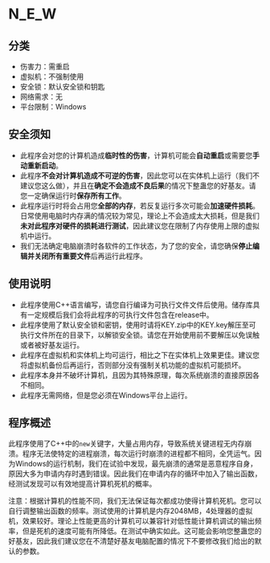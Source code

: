 # N_E_W

## 分类

- 伤害力：需重启
- 虚拟机：不强制使用
- 安全锁：默认安全锁和钥匙
- 网络需求：无
- 平台限制：Windows

## 安全须知

- 此程序会对您的计算机造成**临时性的伤害**，计算机可能会**自动重启**或需要您**手动重新启动**。
- 此程序**不会对计算机造成不可逆的伤害**，因此您可以在实体机上运行（我们不建议您这么做），并且在**确定不会造成不良后果**的情况下整蛊您的好基友。请您一定确保运行时**保存所有工作**。
- 此程序运行时将会占用您**全部的内存**，若反复运行多次可能会**加速硬件损耗**。日常使用电脑时内存满的情况较为常见，理论上不会造成太大损耗，但是我们**未对此程序对硬件的损耗进行测试**，因此建议您在限制了内存使用上限的虚拟机中运行。
- 我们无法确定电脑崩溃时各软件的工作状态，为了您的安全，请您确保**停止编辑并关闭所有重要文件**后再运行此程序。

## 使用说明

- 此程序使用C++语言编写，请您自行编译为可执行文件文件后使用。储存库具有一定规模后我们会将此程序的可执行文件包含在release中。
- 此程序使用了默认安全锁和密钥，使用时请将KEY.zip中的KEY.key解压至可执行文件所在的目录下，以解锁安全锁。请您在开始使用前不要解压以免误触或者被好基友运行。
- 此程序在虚拟机和实体机上均可运行，相比之下在实体机上效果更佳。建议您将虚拟机备份后再运行，否则部分没有强制关机功能的虚拟机可能损坏。
- 此程序本身并不破坏计算机，且因为其特殊原理，每次系统崩溃的直接原因各不相同。
- 此程序无需网络，但是您必须在Windows平台上运行。

## 程序概述

此程序使用了C++中的`new`关键字，大量占用内存，导致系统关键进程无内存崩溃。程序无法使特定的进程崩溃，每次运行时崩溃的进程都不相同，全凭运气。因为Windows的运行机制，我们在试验中发现，最先崩溃的通常是恶意程序自身，原因大多为申请内存时遇到错误。因此我们在申请内存的循环中加入了输出函数，经测试发现可以有效地提高计算机死机的概率。

注意：根据计算机的性能不同，我们无法保证每次都成功使得计算机死机。您可以自行调整输出函数的频率。测试使用的计算机是内存2048MB，4处理器的虚拟机，效果较好。理论上性能更高的计算机可以兼容针对低性能计算机调试的输出频率，但是死机的速度可能有所降低。在测试中确实如此。这可能会影响您整蛊您的好基友，因此我们建议您在不清楚好基友电脑配置的情况下不要修改我们给出的默认的参数。

